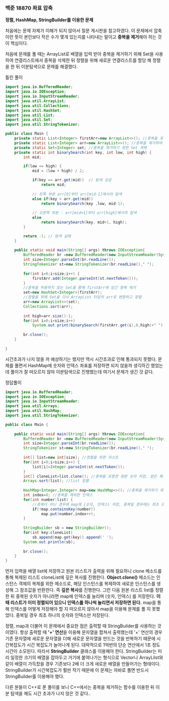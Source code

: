  ### 백준 18870 좌표 압축

 **정렬, HashMap, StringBuilder를 이용한 문제**

 처음에는 문제 자체가 이해가 되지 않아서 질문 게시판을 참고하였다. 이 문제에서 압축이란 뜻이 본인보다 작은 수가 몇개 있는지를 나타내는 말이고 **중복을 제거**해야 하는 것이 핵심이다. 

 처음에 문제를 풀 때는 ArrayList로 배열을 입력 받아 중복을 제거하기 위해 Set을 사용하여 연결리스트에서 중복을 삭제한 뒤 정렬을 위해 새로운 연결리스트를 할당 해 정렬을 한 뒤 이분탐색으로 문제를 해결했다.

 틀린 풀이
```java
import java.io.BufferedReader;
import java.io.IOException;
import java.io.InputStreamReader;
import java.util.ArrayList;
import java.util.Collections;
import java.util.HashSet;
import java.util.List;
import java.util.Set;
import java.util.StringTokenizer;

public class Main {
	private static List<Integer> firstArr=new ArrayList<>(); //중복을 포함한 원본 숫자 저장
	private static List<Integer> arr=new ArrayList<>(); //중복을 제거하여 정렬된 숫자 저장
	private static Set<Integer> set; //중복을 제거하기 위한 Set 객체
	private static int binarySearch(int key, int low, int high) {
		int mid;

		if(low <= high) {
			mid = (low + high) / 2;

			if(key == arr.get(mid))  // 탐색 성공 
				return mid;
			
			// 왼쪽 부분 arr[0]부터 arr[mid-1]에서의 탐색 
			else if(key < arr.get(mid)) 
				return binarySearch(key ,low, mid-1);  
			
			// 오른쪽 부분 - arr[mid+1]부터 arr[high]에서의 탐색 
			else 
				return binarySearch(key, mid+1, high); 		
		}

		return -1; // 탐색 실패 
	}
	
	public static void main(String[] args) throws IOException{
		BufferedReader br =new BufferedReader(new InputStreamReader(System.in));
		int size=Integer.parseInt(br.readLine());
		StringTokenizer st=new StringTokenizer(br.readLine()," ");
		
		for(int i=0;i<size;i++) {
			firstArr.add(Integer.parseInt(st.nextToken()));
		}
		//중복을 허용하지 않는 Set을 통해 firstArr에 담긴 중복 제거
		set=new HashSet<Integer>(firstArr); 
		//정렬을 위해 Set을 다시 ArrayList 타입의 arr로 변환하고 정렬
		arr=new ArrayList<>(set);
		Collections.sort(arr);
		
		int high=arr.size()-1;
		for(int i=0;i<size;i++) 
			System.out.print(binarySearch(firstArr.get(i),0,high)+" ");
		
		br.close();
	}
	
}
```
시간초과가 나지 않을 까 예상하기는 했지만 역시 시간초과로 인해 통과되지 못했다. 문제를 풀면서 HashMap에 숫자와 인덱스 좌표를 저장하면 되지 않을까 생긱하긴 했었는데 풀이가 잘 떠오르지 않아 이분탐색으로 진행했는데 여기서 문제가 생긴 것 같다.

정답풀이
```java
import java.io.BufferedReader;
import java.io.IOException;
import java.io.InputStreamReader;
import java.util.Arrays;
import java.util.HashMap;
import java.util.StringTokenizer;

public class Main {
	
	public static void main(String[] args) throws IOException{
		BufferedReader br =new BufferedReader(new InputStreamReader(System.in));
		int size=Integer.parseInt(br.readLine());
		StringTokenizer st=new StringTokenizer(br.readLine()," ");
	
		int[] list=new int[size]; //정렬을 위한 리스트
		for(int i=0;i<size;i++) {
			list[i]=Integer.parseInt(st.nextToken());
		}
		int[] cloneList=list.clone(); //중복을 포함한 원본 숫자 저장, 얕은 복사
		Arrays.sort(list); //list 정렬
	
		HashMap<Integer,Integer> map=new HashMap<>(); //중복을 제거하기 위한 map
		int index=0; //중복을 제외한 인덱스
		for(int number:list) {
			//중복이 아닌 경우에 map에 (숫자, 인덱스) 저장, 중복일 경우에는 최초 숫자, 인덱스 쌍 저장
			if(!map.containsKey(number)) 
				map.put(number,index++);
		}
		
		StringBuilder sb = new StringBuilder();
		for(int key:cloneList) 
			sb.append(map.get(key)).append(' ');
		System.out.println(sb);
		
		br.close();
	}
}
```

먼저 입력을 배열 list에 저장하고 원본 리스트가 출력을 위해 필요하니 clone 메소드를 통해 복제된 리스트 cloneList에 깊은 복사를 진행한다. **Object.clone()** 메소드는 인스턴스 객체의 복제를 위한 메소드로, 해당 인스턴스를 복제하여 새로운 인스턴스를 생성해 그 참조값을 반환한다. 즉 **깊은 복사**를 진행한다. 그런 다음 원본 리스트 list를 정렬한 뒤 중복된 숫자가 아니라면 map에 인덱스를 늘리며 (숫자, 인덱스) 를 저장한다. **이 때 리스트가 이미 정렬되어 있으니 인덱스를 하나씩 늘리면서 저장하면 된다.** map을 통해 인덱스를 어떻게 저장해야 할 지 떠오르지 않아서 map을 이용해 문제를 풀 지 못했었다.  중복일 경우 최초 하나의 숫자와 인덱스만 저장된다. 

정렬, map과 더불어 이 문제에서 중요한 점은 출력할 때 StringBuilder를 사용하는 것이였다. 항상 출력할 때 **'+' 연산**을 이용해 문자열을 합쳐서 출력했는데 '+' 연산의 경우 기존 문자열에 새로운 문자열을 더해 새로운 문자열을 만드는 것을 반복하기 때문에 시간복잡도가 시간 복잡도가 늘어나게 된다. 대략적으로 1억번의 단순 연산에서 1초 정도 시간이 소모된다. 따라서 **StringBuilder** 클래스를 이용해야 한다. StringBuilder는 미리 일정한 크기의 배열을 잡아두고 거기에 붙여나가는 형식으로 Vector나 ArrayLilst와 같이 배열이 가득찼을 경우 기존보다 2배 더 크게 새로운 배열을 만들어가는 형태이다.  StringBuilder가 시간복잡도가 훨씬 작기 때문에 이 문제는 자바로 풀면 반드시 StringBuilder를 이용해야 했다.

다른 분들이 C++로 푼 풀이를 보니 C++에서는 중복을 제거하는 함수를 이용한 뒤 이분 탐색을 해도 시간 초과가 나지 않은 것 같다..
